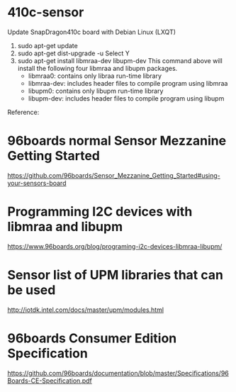 # 410c-sensor

Update SnapDragon410c board with Debian Linux (LXQT)
1. sudo apt-get update
2. sudo apt-get dist-upgrade -u
	Select Y 
3. sudo apt-get install libmraa-dev libupm-dev
   This command above will install the following four libmraa and libupm packages. 
   - libmraa0:		contains only libraa run-time library
   - libmraa-dev:	includes header files to compile program using libmraa
   - libupm0:		contains only libupm run-time library
   - libupm-dev:	includes header files to compile program using libupm
   


Reference:

# 96boards normal Sensor Mezzanine Getting Started
https://github.com/96boards/Sensor_Mezzanine_Getting_Started#using-your-sensors-board

# Programming I2C devices with libmraa and libupm
https://www.96boards.org/blog/programing-i2c-devices-libmraa-libupm/

# Sensor list of UPM libraries that can be used
http://iotdk.intel.com/docs/master/upm/modules.html

# 96boards Consumer Edition Specification
https://github.com/96boards/documentation/blob/master/Specifications/96Boards-CE-Specification.pdf